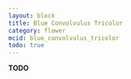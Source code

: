 ```yaml
---
layout: block
title: Blue Convolvulus Tricolor
category: flower
mcid: blue_convolvulus_tricolor
todo: true
---
```



**TODO**
